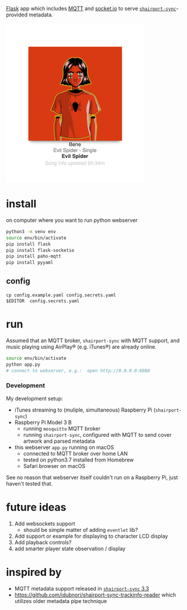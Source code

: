 [Flask](http://flask.pocoo.org) app which includes [MQTT](https://www.eclipse.org/paho/clients/python/) and [socket.io](https://github.com/miguelgrinberg/Flask-SocketIO) to serve [`shairport-sync`](https://github.com/mikebrady/shairport-sync)-provided metadata.

![Safari screencap](screenshot1.png)

install
=======

on computer where you want to run python webserver

```bash
python3 -m venv env
source env/bin/activate
pip install flask
pip install flask-socketio
pip install paho-mqtt
pip install pyyaml
```

config
------

```
cp config.example.yaml config.secrets.yaml
$EDITOR  config.secrets.yaml
```

run
===

Assumed that an MQTT broker, `shairport-sync` with MQTT support, and music playing using AirPlay® (e.g. iTunes®) are already online.

```bash
source env/bin/activate
python app.py
# connect to webserver, e.g.:  open http://0.0.0.0:8080
```

### Development

My development setup:

-	iTunes streaming to (muliple, simultaneous) Raspberry Pi (`shairport-sync`\)
-	Raspberry Pi Model 3 B
	-	running `mosquitto` MQTT broker
	-	running `shairport-sync`, configured with MQTT to send cover artwork and parsed metadata
-	this webserver `app.py` running on macOS
	-	connected to MQTT broker over home LAN
	-	tested on python3.7 installed from Homebrew
	-	Safari browser on macOS

See no reason that webserver itself couldn't run on a Raspberry Pi, just haven't tested that.

future ideas
============

1.	Add websockets support
	-	should be simple matter of adding `eventlet` lib?
2.	Add support or example for displaying to character LCD display
3.	Add playback controls?
4.	add smarter player state observation / display

inspired by
===========

-	MQTT metadata support released in [`shairport-sync` 3.3](https://github.com/mikebrady/shairport-sync/releases/tag/3.3)
-	https://github.com/idubnori/shairport-sync-trackinfo-reader which utilizes older metadata pipe technique
